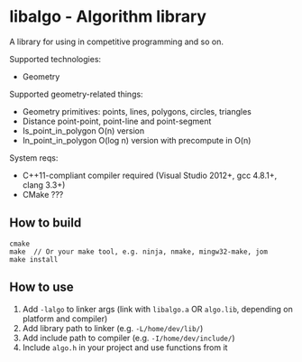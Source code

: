 # libalgo - Algorithm library

A library for using in competitive programming and so on.

Supported technologies:
* Geometry

Supported geometry-related things:
* Geometry primitives: points, lines, polygons, circles, triangles
* Distance point-point, point-line and point-segment
* Is_point_in_polygon O(n) version
* In_point_in_polygon O(log n) version with precompute in O(n)

System reqs:
* C++11-compliant compiler required (Visual Studio 2012+, gcc 4.8.1+, clang 3.3+)
* CMake ???

## How to build

```
cmake
make  // Or your make tool, e.g. ninja, nmake, mingw32-make, jom
make install
```

## How to use

1. Add `-lalgo` to linker args (link with `libalgo.a` OR `algo.lib`, depending on platform and compiler)
1. Add library path to linker (e.g. `-L/home/dev/lib/`)
1. Add include path to compiler (e.g. `-I/home/dev/include/`)
1. Include `algo.h` in your project and use functions from it
